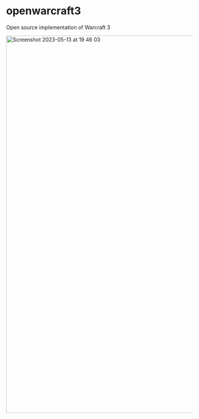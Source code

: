 # openwarcraft3
Open source implementation of Warcraft 3

<img width="1019" alt="Screenshot 2023-05-13 at 19 46 03" src="https://github.com/corepunch/openwarcraft3/assets/83646194/4afda8da-27b1-4147-a561-6f837d035847">
